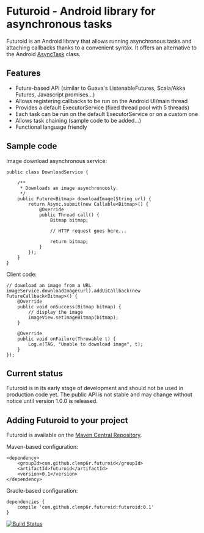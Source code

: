 Futuroid - Android library for asynchronous tasks
=================================================
Futuroid is an Android library that allows running asynchronous tasks and attaching callbacks thanks to a convenient syntax. It offers an alternative to the Android [AsyncTask][1] class.

Features
--------

- Future-based API (similar to Guava's ListenableFutures, Scala/Akka Futures, Javascript promises...)
- Allows registering callbacks to be run on the Android UI/main thread
- Provides a default ExecutorService (fixed thread pool with 5 threads)
- Each task can be run on the default ExecutorService or on a custom one
- Allows task chaining (sample code to be added...)
- Functional language friendly
 

Sample code
-----------

Image download asynchronous service:

    public class DownloadService {
        
        /**
         * Downloads an image asynchronously.
         */
        public Future<Bitmap> downloadImage(String url) {
            return Async.submit(new Callable<Bitmap>() {
                @Override
                public Thread call() {
                    Bitmap bitmap;
                    
                    // HTTP request goes here...
                    
                    return bitmap;
                }
            });
        }
    }

Client code:

    // download an image from a URL
    imageService.downloadImage(url).addUiCallback(new FutureCallback<Bitmap>() {
        @Override
        public void onSuccess(Bitmap bitmap) {
            // display the image
            imageView.setImageBitmap(bitmap);
        }

        @Override
        public void onFailure(Throwable t) {
            Log.e(TAG, "Unable to download image", t);
        }
    });

Current status
--------------
Futuroid is in its early stage of development and should not be used in production code yet. 
The public API is not stable and may change without notice until version 1.0.0 is released.

Adding Futuroid to your project
-------------------------------
Futuroid is available on the [Maven Central Repository][2].

Maven-based configuration:

    <dependency>
        <groupId>com.github.clemp6r.futuroid</groupId>
        <artifactId>futuroid</artifactId>
        <version>0.1</version>
    </dependency>

Gradle-based configuration:

    dependencies {
        compile 'com.github.clemp6r.futuroid:futuroid:0.1'
    }

[![Build Status](https://travis-ci.org/clemp6r/futuroid.svg?branch=master)](https://travis-ci.org/clemp6r/futuroid)

  [1]: http://developer.android.com/reference/android/os/AsyncTask.html
  [2]: http://search.maven.org/#search%7Cga%7C1%7Cg:%22com.github.clemp6r.futuroid%22
